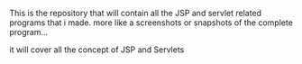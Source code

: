 This is the repository that will contain all the JSP and servlet related programs that i made. 
more like a screenshots or snapshots of the complete program...

it will cover all the concept of JSP and Servlets

